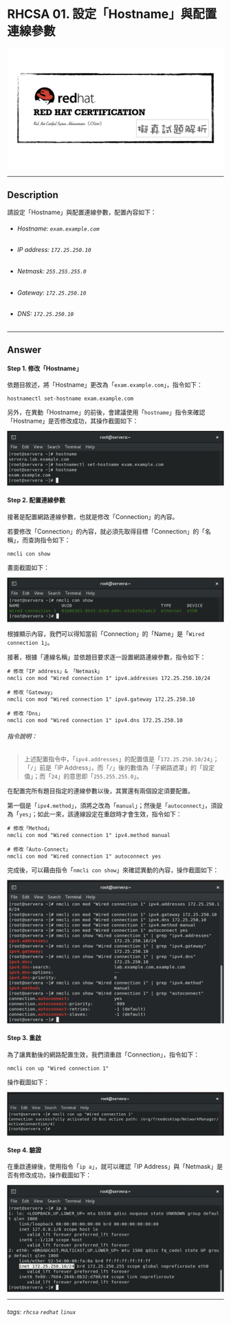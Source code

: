 # RHCSA 01. 設定「Hostname」與配置連線參數

![](https://github.com/rickbsr/Certification-RedHat-RHCSA/blob/main/pics/redhat-rhcsa.png?raw=true)

---

## Description

請設定「Hostname」與配置連線參數，配置內容如下：

- ###### Hostname: `exam.example.com`

- ###### IP address: `172.25.250.10`

- ###### Netmask: `255.255.255.0`

- ###### Gateway: `172.25.250.10`

- ###### DNS: `172.25.250.10`

---

## Answer

#### Step 1. 修改「Hostname」

依題目敘述，將「Hostname」更改為「`exam.example.com`」，指令如下：

```shell
hostnamectl set-hostname exam.example.com
```

另外，在異動「Hostname」的前後，會建議使用「`hostname`」指令來確認「Hostname」是否修改成功，其操作截圖如下：

![](https://github.com/rickbsr/Certification-RedHat-RHCSA/blob/main/pics/q01_set_hostname.png?raw=true)

#### Step 2. 配置連線參數

接著是配置網路連線參數，也就是修改「Connection」的內容。

若要修改「Connection」的內容，就必須先取得目標「Connection」的「名稱」，而查詢指令如下：

```shell
nmcli con show
```

畫面截圖如下：

![](https://github.com/rickbsr/Certification-RedHat-RHCSA/blob/main/pics/q01_con_show.png?raw=true)

根據顯示內容，我們可以得知當前「Connection」的「Name」是「`Wired connection 1`」。

接著，根據「連線名稱」並依題目要求逐一設置網路連線參數，指令如下：

```shell
# 修改「IP address」& 「Netmask」
nmcli con mod "Wired connection 1" ipv4.addresses 172.25.250.10/24

# 修改「Gateway」
nmcli con mod "Wired connection 1" ipv4.gateway 172.25.250.10

# 修改「Dns」
nmcli con mod "Wired connection 1" ipv4.dns 172.25.250.10
```

###### 指令說明：

> 上述配置指令中，「`ipv4.addresses`」的配置值是「`172.25.250.10/24`」；「`/`」前是「IP Address」，而「`/`」後的數值為「子網路遮罩」的「設定值」；而「`24`」的意思即「`255.255.255.0`」。

在配置完所有題目指定的連線參數以後，其實還有兩個設定須要配置。

第一個是「`ipv4.method`」，須將之改為「`manual`」；然後是「`autoconnect`」，須設為「`yes`」；如此一來，該連線設定在重啟時才會生效，指令如下：

```shell
# 修改「Method」
nmcli con mod "Wired connection 1" ipv4.method manual

# 修改「Auto-Connect」
nmcli con mod "Wired connection 1" autoconnect yes
```

完成後，可以藉由指令「`nmcli con show`」來確認異動的內容，操作截圖如下：

![](https://github.com/rickbsr/Certification-RedHat-RHCSA/blob/main/pics/q01_con_mod.png?raw=true)

#### Step 3. 重啟

為了讓異動後的網路配置生效，我們須重啟「Connection」，指令如下：

```shell
nmcli con up "Wired connection 1"
```

操作截圖如下：

![](https://github.com/rickbsr/Certification-RedHat-RHCSA/blob/main/pics/q01_con_up.png?raw=true)

#### Step 4. 驗證

在重啟連線後，使用指令「`ip a`」，就可以確認「IP Address」與「Netmask」是否有修改成功，操作截圖如下：

![](https://github.com/rickbsr/Certification-RedHat-RHCSA/blob/main/pics/q01_verify.png?raw=true)

---

###### tags: `rhcsa` `redhat` `linux`